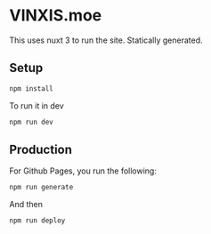 # VINXIS.moe

This uses nuxt 3 to run the site. Statically generated.

## Setup

```bash
npm install
```

To run it in dev

```bash
npm run dev
```     

## Production

For Github Pages, you run the following:

```bash
npm run generate
```

And then
    
```bash
npm run deploy
```
